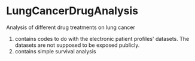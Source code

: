# LungCancerDrugAnalysis
 Analysis of different drug treatments on lung cancer
1. contains codes to do with the electronic patient profiles' datasets. The datasets are not supposed to be exposed publicly.
2. contains simple survival analysis
